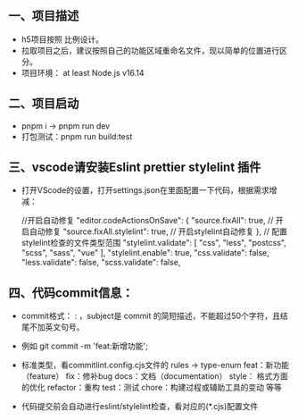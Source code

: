 ## 一、项目描述

- h5项目按照 比例设计。
- 拉取项目之后，建议按照自己的功能区域重命名文件，现以简单的位置进行区分。
- 项目环境： at least Node.js v16.14

## 二、项目启动

- pnpm i -> pnpm run dev
- 打包测试：pnpm run build:test

## 三、vscode请安装Eslint prettier stylelint 插件

- 打开VScode的设置，打开settings.json在里面配置一下代码，根据需求增减：

  //开启自动修复
  "editor.codeActionsOnSave": {
  "source.fixAll": true, // 开启自动修复
  "source.fixAll.stylelint": true, // 开启stylelint自动修复
  },
  // 配置stylelint检查的文件类型范围
  "stylelint.validate": [
  "css",
  "less",
  "postcss",
  "scss",
  "sass",
  "vue"
  ],
  "stylelint.enable": true,
  "css.validate": false,
  "less.validate": false,
  "scss.validate": false,

## 四、代码commit信息：

- commit格式： <type>: <subject> ，subject是 commit 的简短描述，不能超过50个字符，且结尾不加英文句号。
- 例如 git commit -m 'feat:新增功能';
- 标准类型，看commitlint.config.cjs文件的 rules -> type-enum
  feat：新功能（feature）
  fix：修补bug
  docs：文档（documentation）
  style： 格式方面的优化
  refactor：重构
  test：测试
  chore：构建过程或辅助工具的变动
  等等

- 代码提交前会自动进行eslint/stylelint检查，看对应的(\*.cjs)配置文件
